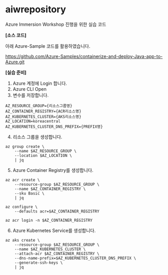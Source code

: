 # aiwrepository
Azure Immersion Workshop 진행을 위한 실습 코드


**[소스 코드]**

아래 Azure-Sample 코드를 활용하였습니다.   

https://github.com/Azure-Samples/containerize-and-deploy-Java-app-to-Azure.git

**[실습 준비]**
1. Azure 계정에 Login 합니다.
2. Azure CLI Open
3. 변수를 저장합니다.
```
AZ_RESOURCE_GROUP={리소스그룹명}
AZ_CONTAINER_REGISTRY={ACR리소스명}
AZ_KUBERNETES_CLUSTER={AKS리소스명}
AZ_LOCATION=koreacentral
AZ_KUBERNETES_CLUSTER_DNS_PREFIX={PREFIX명}
```
4. 리소스 그룹을 생성합니다.
```
az group create \
    --name $AZ_RESOURCE_GROUP \
    --location $AZ_LOCATION \
    | jq
```
5. Azure Container Registry를 생성합니다.
```
az acr create \
    --resource-group $AZ_RESOURCE_GROUP \
    --name $AZ_CONTAINER_REGISTRY \
    --sku Basic \
    | jq
```

```
az configure \
    --defaults acr=$AZ_CONTAINER_REGISTRY
```

```
az acr login -n $AZ_CONTAINER_REGISTRY
```
6. Azure Kubernetes Service를 생성합니다. 
```
az aks create \
    --resource-group $AZ_RESOURCE_GROUP \
    --name $AZ_KUBERNETES_CLUSTER \
    --attach-acr $AZ_CONTAINER_REGISTRY \
    --dns-name-prefix=$AZ_KUBERNETES_CLUSTER_DNS_PREFIX \
    --generate-ssh-keys \
    | jq
```
